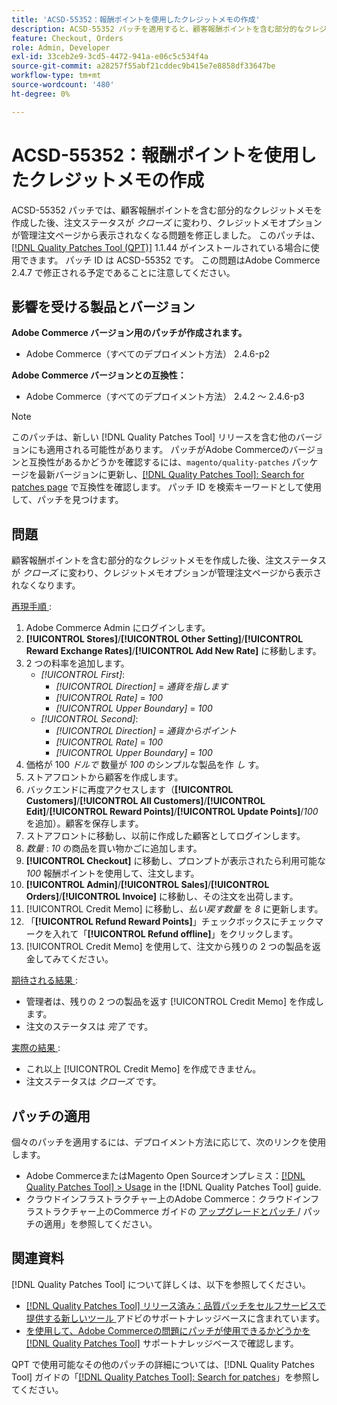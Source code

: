 ```yaml
---
title: 'ACSD-55352：報酬ポイントを使用したクレジットメモの作成'
description: ACSD-55352 パッチを適用すると、顧客報酬ポイントを含む部分的なクレジットメモを作成した後、注文ステータスが「クローズ」に変わり、クレジットメモオプションが管理注文ページに表示されなくなるAdobe Commerceの問題を修正できます。
feature: Checkout, Orders
role: Admin, Developer
exl-id: 33ceb2e9-3cd5-4472-941a-e06c5c534f4a
source-git-commit: a28257f55abf21cddec9b415e7e8858df33647be
workflow-type: tm+mt
source-wordcount: '480'
ht-degree: 0%

---
```


# ACSD-55352：報酬ポイントを使用したクレジットメモの作成

ACSD-55352 パッチでは、顧客報酬ポイントを含む部分的なクレジットメモを作成した後、注文ステータスが *クローズ* に変わり、クレジットメモオプションが管理注文ページから表示されなくなる問題を修正しました。 このパッチは、[[!DNL Quality Patches Tool (QPT)]](/help/announcements/adobe-commerce-announcements/magento-quality-patches-released-new-tool-to-self-serve-quality-patches.md) 1.1.44 がインストールされている場合に使用できます。 パッチ ID は ACSD-55352 です。 この問題はAdobe Commerce 2.4.7 で修正される予定であることに注意してください。

## 影響を受ける製品とバージョン

**Adobe Commerce バージョン用のパッチが作成されます。**

* Adobe Commerce（すべてのデプロイメント方法） 2.4.6-p2

**Adobe Commerce バージョンとの互換性：**

* Adobe Commerce（すべてのデプロイメント方法） 2.4.2 ～ 2.4.6-p3

>[!NOTE]
>
>このパッチは、新しい [!DNL Quality Patches Tool] リリースを含む他のバージョンにも適用される可能性があります。 パッチがAdobe Commerceのバージョンと互換性があるかどうかを確認するには、`magento/quality-patches` パッケージを最新バージョンに更新し、[[!DNL Quality Patches Tool]: Search for patches page](https://experienceleague.adobe.com/tools/commerce-quality-patches/index.html?lang=ja) で互換性を確認します。 パッチ ID を検索キーワードとして使用して、パッチを見つけます。

## 問題

顧客報酬ポイントを含む部分的なクレジットメモを作成した後、注文ステータスが *クローズ* に変わり、クレジットメモオプションが管理注文ページから表示されなくなります。

<u> 再現手順 </u>:

1. Adobe Commerce Admin にログインします。
2. **[!UICONTROL Stores]**/**[!UICONTROL Other Setting]**/**[!UICONTROL Reward Exchange Rates]**/**[!UICONTROL Add New Rate]** に移動します。
3. 2 つの料率を追加します。
   * *[!UICONTROL First]*:
      * *[!UICONTROL Direction]* = *通貨を指します*
      * *[!UICONTROL Rate]* = *100*
      * *[!UICONTROL Upper Boundary]* = *100*
   * *[!UICONTROL Second]*:
      * *[!UICONTROL Direction]* = *通貨からポイント*
      * *[!UICONTROL Rate]* = *100*
      * *[!UICONTROL Upper Boundary]* = *100*
4. 価格が 100 *ドルで* 数量が *100* のシンプルな製品を作 *し* す。
5. ストアフロントから顧客を作成します。
6. バックエンドに再度アクセスします（**[!UICONTROL Customers]**/**[!UICONTROL All Customers]**/**[!UICONTROL Edit]**/**[!UICONTROL Reward Points]**/**[!UICONTROL Update Points]**/*100* を追加）。顧客を保存します。
7. ストアフロントに移動し、以前に作成した顧客としてログインします。
8. *数量* : *10* の商品を買い物かごに追加します。
9. **[!UICONTROL Checkout]** に移動し、プロンプトが表示されたら利用可能な *100* 報酬ポイントを使用して、注文します。
10. **[!UICONTROL Admin]**/**[!UICONTROL Sales]**/**[!UICONTROL Orders]**/**[!UICONTROL Invoice]** に移動し、その注文を出荷します。
11. [!UICONTROL Credit Memo] に移動し、*払い戻す数量* を *8* に更新します。
12. 「**[!UICONTROL Refund Reward Points]**」チェックボックスにチェックマークを入れて「**[!UICONTROL Refund offline]**」をクリックします。
13. [!UICONTROL Credit Memo] を使用して、注文から残りの 2 つの製品を返金してみてください。

<u> 期待される結果 </u>:

* 管理者は、残りの 2 つの製品を返す [!UICONTROL Credit Memo] を作成します。
* 注文のステータスは *完了* です。

<u> 実際の結果 </u>:

* これ以上 [!UICONTROL Credit Memo] を作成できません。
* 注文ステータスは *クローズ* です。

## パッチの適用

個々のパッチを適用するには、デプロイメント方法に応じて、次のリンクを使用します。

* Adobe CommerceまたはMagento Open Sourceオンプレミス：[[!DNL Quality Patches Tool] > Usage](https://experienceleague.adobe.com/docs/commerce-operations/tools/quality-patches-tool/usage.html?lang=ja) in the [!DNL Quality Patches Tool] guide.
* クラウドインフラストラクチャー上のAdobe Commerce：クラウドインフラストラクチャー上のCommerce ガイドの [ アップグレードとパッチ ](https://experienceleague.adobe.com/docs/commerce-cloud-service/user-guide/develop/upgrade/apply-patches.html?lang=ja)/ パッチの適用」を参照してください。

## 関連資料

[!DNL Quality Patches Tool] について詳しくは、以下を参照してください。

* [[!DNL Quality Patches Tool]  リリース済み：品質パッチをセルフサービスで提供する新しいツール ](/help/announcements/adobe-commerce-announcements/magento-quality-patches-released-new-tool-to-self-serve-quality-patches.md) アドビのサポートナレッジベースに含まれています。
* [ を使用して、Adobe Commerceの問題にパッチが使用できるかどうかを  [!DNL Quality Patches Tool]](/help/support-tools/patches-available-in-qpt-tool/check-patch-for-magento-issue-with-magento-quality-patches.md) サポートナレッジベースで確認します。

QPT で使用可能なその他のパッチの詳細については、[!DNL Quality Patches Tool] ガイドの「[[!DNL Quality Patches Tool]: Search for patches](https://experienceleague.adobe.com/tools/commerce-quality-patches/index.html?lang=ja)」を参照してください。
